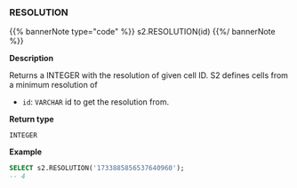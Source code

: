 ### RESOLUTION

{{% bannerNote type="code" %}}
s2.RESOLUTION(id)
{{%/ bannerNote %}}

**Description**

Returns a INTEGER with the resolution of given cell ID. S2 defines cells from a minimum resolution of 

* `id`: `VARCHAR` id to get the resolution from.

**Return type**

`INTEGER`

**Example**

```sql
SELECT s2.RESOLUTION('1733885856537640960');
-- 4
```